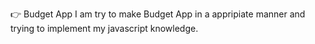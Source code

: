 👉 Budget App
  I am try to make Budget App in a appripiate manner and trying to implement my javascript knowledge.

